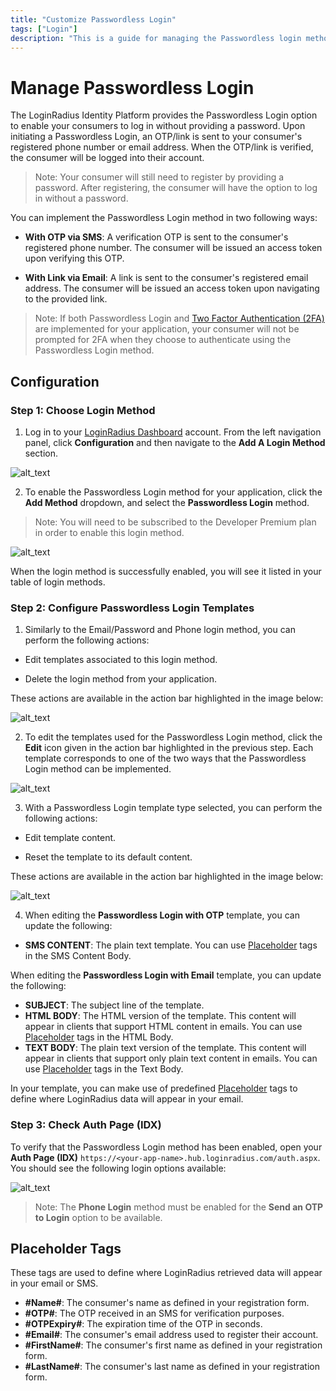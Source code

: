 ```yaml
---
title: "Customize Passwordless Login"
tags: ["Login"]
description: "This is a guide for managing the Passwordless login method in LoginRadius."
---
```


# Manage Passwordless Login

The LoginRadius Identity Platform provides the Passwordless Login option to enable your consumers to log in without providing a password. Upon initiating a Passwordless Login, an OTP/link is sent to your consumer's registered phone number or email address. When the OTP/link is verified, the consumer will be logged into their account.

> Note: Your consumer will still need to register by providing a password. After registering, the consumer will have the option to log in without a password.

You can implement the Passwordless Login method in two following ways:

* **With OTP via SMS**: A verification OTP is sent to the consumer's registered phone number. The consumer will be issued an access token upon verifying this OTP.

* **With Link via Email**: A link is sent to the consumer's registered email address. The consumer will be issued an access token upon navigating to the provided link.

> Note: If both Passwordless Login and [Two Factor Authentication (2FA)]() are implemented for your application, your consumer will not be prompted for 2FA when they choose to authenticate using the Passwordless Login method.

## Configuration

### Step 1: Choose Login Method

1. Log in to your [LoginRadius Dashboard](https://dashboard.loginradius.com/dashboard) account. From the left navigation panel, click **Configuration** and then navigate to the **Add A Login Method** section.

![alt_text](../../assets/blog-common/configuration.png "image_tooltip")

2. To enable the Passwordless Login method for your application, click the **Add Method** dropdown, and select the **Passwordless Login** method.

> Note: You will need to be subscribed to the Developer Premium plan in order to enable this login method.

![alt_text](images/add-passwordless-method.png "image_tooltip")

When the login method is successfully enabled, you will see it listed in your table of login methods.

### Step 2: Configure Passwordless Login Templates

1. Similarly to the Email/Password and Phone login method, you can perform the following actions:

* Edit templates associated to this login method.

* Delete the login method from your application.

These actions are available in the action bar highlighted in the image below:

![alt_text](images/passwordless-method-actions.png "image_tooltip")

2. To edit the templates used for the Passwordless Login method, click the **Edit** icon given in the action bar highlighted in the previous step. Each template corresponds to one of the two ways that the Passwordless Login method can be implemented.

![alt_text](images/passwordless-templates.png "image_tooltip")

3. With a Passwordless Login template type selected, you can perform the following actions:

* Edit template content.

* Reset the template to its default content.

These actions are available in the action bar highlighted in the image below:

![alt_text](images/passwordless-template-edit.png "image_tooltip")

4. When editing the **Passwordless Login with OTP** template, you can update the following:

* **SMS CONTENT**: The plain text template. You can use [Placeholder](#placeholder-tags) tags in the SMS Content Body.

When editing the **Passwordless Login with Email** template, you can update the following:

* **SUBJECT**: The subject line of the template.
* **HTML BODY**: The HTML version of the template. This content will appear in clients that support HTML content in emails. You can use [Placeholder](#placeholder-tags) tags in the HTML Body.
* **TEXT BODY**: The plain text version of the template. This content will appear in clients that support only plain text content in emails. You can use [Placeholder](#placeholder-tags) tags in the Text Body.

In your template, you can make use of predefined [Placeholder](#placeholder-tags) tags to define where LoginRadius data will appear in your email.

### Step 3: Check Auth Page (IDX)

To verify that the Passwordless Login method has been enabled, open your **Auth Page (IDX)** `https://<your-app-name>.hub.loginradius.com/auth.aspx`. You should see the following login options available:

![alt_text](images/idx-passwordless-options.png "image_tooltip")

> Note: The **Phone Login** method must be enabled for the **Send an OTP to Login** option to be available.

## Placeholder Tags

These tags are used to define where LoginRadius retrieved data will appear in your email or SMS.

* **#Name#**: The consumer's name as defined in your registration form.
* **#OTP#**: The OTP received in an SMS for verification purposes.
* **#OTPExpiry#**: The expiration time of the OTP in seconds.
* **#Email#**: The consumer's email address used to register their account.
* **#FirstName#**: The consumer's first name as defined in your registration form.
* **#LastName#**: The consumer's last name as defined in your registration form.
